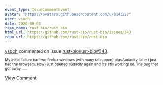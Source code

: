 ```yaml
---
event_type: IssueCommentEvent
avatar: "https://avatars.githubusercontent.com/u/814322?"
user: vsoch
date: 2020-09-03
repo_name: rust-bio/rust-bio
html_url: https://github.com/rust-bio/rust-bio/issues/343
repo_url: https://github.com/rust-bio/rust-bio
---
```


<a href='https://github.com/vsoch' target='_blank'>vsoch</a> commented on issue <a href='https://github.com/rust-bio/rust-bio/issues/343' target='_blank'>rust-bio/rust-bio#343</a>.

<small>My initial failure had two firefox windows (with many tabs open) plus Audacity, later I just had the browsers.  Now I just opened audacity again and it's still working! lol. The bug that got away......</small>

<a href='https://github.com/rust-bio/rust-bio/issues/343' target='_blank'>View Comment</a>